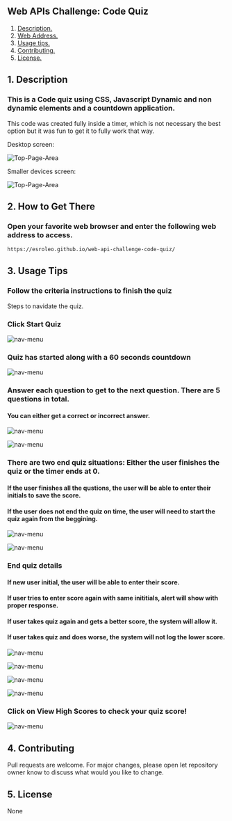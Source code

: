## Web APIs Challenge: Code Quiz

1. [ Description. ](#desc)
2. [ Web Address. ](#web-address)
3. [ Usage tips. ](#usage)
4. [ Contributing. ](#contributing)
5. [ License. ](#license)


<a name="desc"></a>
## 1. Description


### This is a Code quiz using CSS, Javascript Dynamic and non dynamic elements and a countdown application.

This code was created fully inside a timer, which is not necessary the best option but it was fun to get it to fully work that way.


Desktop screen:

![Top-Page-Area](./assets/images/mainPage.JPG?raw=true "mainPage")

Smaller devices screen:

![Top-Page-Area](./assets/images/mainPage-smaller-devices.JPG?raw=true "mainPage-smaller-devices")

<a name="web-address"></a>
## 2. How to Get There

### Open your favorite web browser and enter the following web address to access.

```html
https://esroleo.github.io/web-api-challenge-code-quiz/
```
<a name="usage"></a>
## 3. Usage Tips


### Follow the criteria instructions to finish the quiz

Steps to navidate the quiz.


### Click Start Quiz

![nav-menu](./assets/images/mainPage-smaller-devices.JPG?raw=true "quiz-button")

### Quiz has started along with a 60 seconds countdown

![nav-menu](./assets/images/quiz-started.JPG?raw=true "quiz-started")

### Answer each question to get to the next question. There are 5 questions in total.
#### You can either get a correct or incorrect answer.

![nav-menu](./assets/images/answer-correct.JPG?raw=true "incorrect-answer")

![nav-menu](./assets/images/answer-incorrect.JPG?raw=true "correct-answer")

### There are two end quiz situations: Either the user finishes the quiz or the timer ends at 0.
#### If the user finishes all the qustions, the user will be able to enter their initials to save the score.
#### If the user does not end the quiz on time, the user will need to start the quiz again from the beggining.

![nav-menu](./assets/images/quiz-finished.JPG?raw=true "quiz-ended")

![nav-menu](./assets/images/timer-ended.JPG?raw=true "timer-ended")


### End quiz details
#### If new user initial, the user will be able to enter their score.
#### If user tries to enter score again with same inititials, alert will show with proper response.
#### If user takes quiz again and gets a better score, the system will allow it.
#### If user takes quiz and does worse, the system will not log the lower score.

![nav-menu](./assets/images/first-score-attempt.JPG?raw=true "first-score-attempt")

![nav-menu](./assets/images/enter-score-again-same-initial.JPG?raw=true "enter-score-again-same-initial")

![nav-menu](./assets/images/new-high-score.JPG?raw=true "new-high-score")

![nav-menu](./assets/images/lower-score-not-enter-system.JPG?raw=true "lower-score-not-enter-system")

### Click on View High Scores to check your quiz score!

![nav-menu](./assets/images/view-high-scores.JPG?raw=true "view-high-scores")


<a name="contributing"></a>
## 4. Contributing
Pull requests are welcome. For major changes, please open let repository owner know to discuss what would you like to change.

<a name="license"></a>
## 5. License
None



